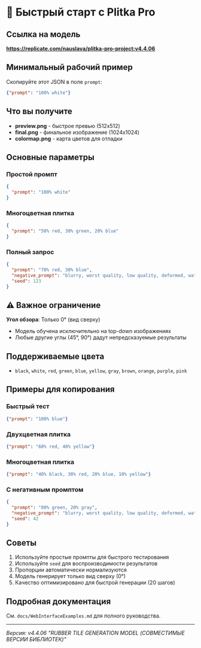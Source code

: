 # 🚀 Быстрый старт с Plitka Pro

## Ссылка на модель
**https://replicate.com/nauslava/plitka-pro-project:v4.4.06**

## Минимальный рабочий пример

Скопируйте этот JSON в поле `prompt`:

```json
{"prompt": "100% white"}
```

## Что вы получите
- **preview.png** - быстрое превью (512x512)
- **final.png** - финальное изображение (1024x1024)  
- **colormap.png** - карта цветов для отладки

## Основные параметры

### Простой промпт
```json
{
  "prompt": "100% white"
}
```

### Многоцветная плитка
```json
{
  "prompt": "50% red, 30% green, 20% blue"
}
```

### Полный запрос
```json
{
  "prompt": "70% red, 30% blue",
  "negative_prompt": "blurry, worst quality, low quality, deformed, watermark",
  "seed": 123
}
```

## ⚠️ Важное ограничение

**Угол обзора**: Только 0° (вид сверху)
- Модель обучена исключительно на top-down изображениях
- Любые другие углы (45°, 90°) дадут непредсказуемые результаты

## Поддерживаемые цвета
- `black`, `white`, `red`, `green`, `blue`, `yellow`, `gray`, `brown`, `orange`, `purple`, `pink`

## Примеры для копирования

### Быстрый тест
```json
{"prompt": "100% blue"}
```

### Двухцветная плитка
```json
{"prompt": "60% red, 40% yellow"}
```

### Многоцветная плитка
```json
{"prompt": "40% black, 30% red, 20% blue, 10% yellow"}
```

### С негативным промптом
```json
{
  "prompt": "80% green, 20% gray",
  "negative_prompt": "blurry, worst quality, low quality, deformed, watermark",
  "seed": 42
}
```

## Советы
1. Используйте простые промпты для быстрого тестирования
2. Используйте `seed` для воспроизводимости результатов
3. Пропорции автоматически нормализуются
4. Модель генерирует только вид сверху (0°)
5. Качество оптимизировано для быстрой генерации (20 шагов)

## Подробная документация
См. `docs/WebInterfaceExamples.md` для полного руководства.

---

*Версия: v4.4.06 "RUBBER TILE GENERATION MODEL (СОВМЕСТИМЫЕ ВЕРСИИ БИБЛИОТЕК)"*
